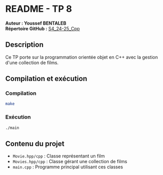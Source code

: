 # README - TP 8

**Auteur : Youssef BENTALEB**  
**Répertoire GitHub :** [S4_24-25_Cpp](https://github.com/SmollCoco/S4_24-25_Cpp)

## Description

Ce TP porte sur la programmation orientée objet en C++ avec la gestion d'une collection de films.

## Compilation et exécution

### Compilation

```sh
make
```

### Exécution

```sh
./main
```

## Contenu du projet

- `Movie.hpp/cpp` : Classe représentant un film
- `Movies.hpp/cpp` : Classe gérant une collection de films
- `main.cpp` : Programme principal utilisant ces classes